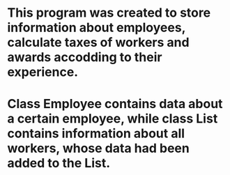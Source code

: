 # This program was created to store information about employees, calculate taxes of workers and awards accodding to their experience.
# Class Employee contains data about a certain employee, while class List contains information about all workers, whose data had been added  to the List.  
